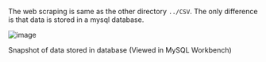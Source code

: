 The web scraping is same as the other directory `../CSV`. The only difference is that data is stored in a mysql database.

![image](https://github.com/coder-jkb/scrape_twitter_profiles/assets/82302888/52e07b08-ee1b-495d-92c2-cb1d9e4ef03b)

Snapshot of data stored in database (Viewed in MySQL Workbench)

